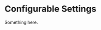 [title]: # (Configurable Settings)
[tags]: # (XXX)
[priority]: # (6057)
# Configurable Settings
Something here.
